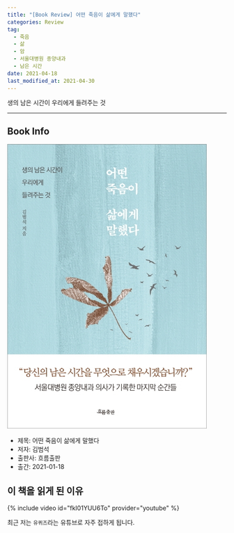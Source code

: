 ```yaml
---  
title: "[Book Review] 어떤 죽음이 삶에게 말했다"  
categories: Review  
tag:
  - 죽음
  - 삶
  - 암
  - 서울대병원 종양내과
  - 남은 시간
date: 2021-04-18
last_modified_at: 2021-04-30
---  
```


생의 남은 시간이 우리에게 들려주는 것

---

## Book Info

[![책](/assets/images/review/A-certain-death-told-life.jpg)](http://www.kyobobook.co.kr/product/detailViewKor.laf?ejkGb=KOR&mallGb=KOR&barcode=9788965964230&orderClick=LEA&Kc=)

- 제목: 어떤 죽음이 삶에게 말했다
- 저자: 김범석
- 출판사: 흐름출판
- 출간: 2021-01-18

## 이 책을 읽게 된 이유

{% include video id="fkI01YUU6To" provider="youtube" %}

최근 저는 `유퀴즈`라는 유튜브로 자주 접하게 됩니다.